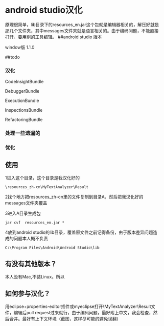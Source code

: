 
# android studio汉化
原理很简单，lib目录下的resources_en.jar这个包就是编辑器相关的，解压好就是那几个文件夹，其中messages文件夹就是语言相关的。由于编码问题，不能直接打开，要用别的工具编辑。
##android studio 版本

window版 1.1.0 

##todo
### 汉化

CodeInsightBundle

DebuggerBundle

ExecutionBundle

InspectionsBundle

RefactoringBundle


### 处理一些遗漏的
### 优化


## 使用

1进入这个目录，这个目录是我汉化好的

`\resources_zh-cn\MyTextAnalyzer\Result`

2找个地方把resources_zh-cn里的文件复制到目录A，然后把我汉化好的messages文件夹覆盖

3进入A目录生成包

`jar cvf  resources_en.jar * `


4放到android studio的lib目录，覆盖原文件之前记得备份，由于版本差异问题造成的问题本人概不负责

`C:\Program Files\Android\Android Studio\lib`

## 有没有其他版本？
本人没有Mac,不装Linux。所以

## 如何参与汉化？
用eclipse+properties-editor插件或myeclipse打开\MyTextAnalyzer\Result文件，编辑后pull request过来就行，由于编码问题，最好附上中文，我会检查，然后合并。最好有上下文环境（截图，这样尽可能的避免误翻）

